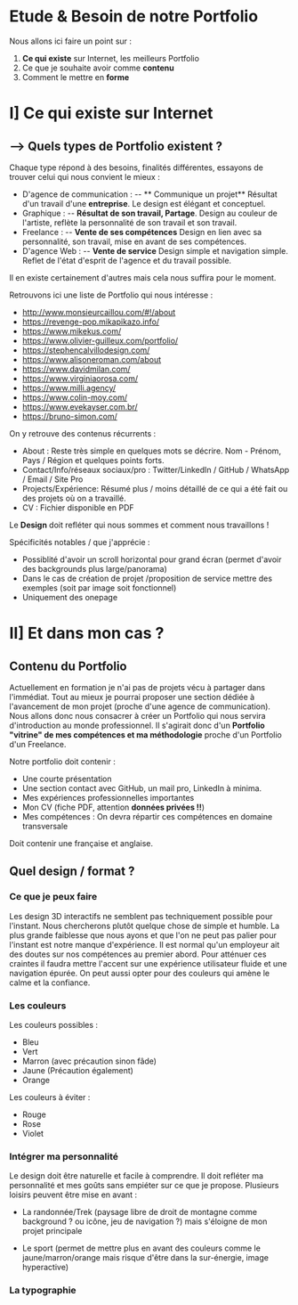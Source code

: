 ﻿# Etude & Besoin de notre Portfolio

Nous allons ici faire un point sur : 
1. **Ce qui existe** sur Internet, les meilleurs Portfolio
2. Ce que je souhaite avoir comme **contenu**
3. Comment le mettre en **forme**

# I] Ce qui existe sur Internet

## --> Quels types de Portfolio existent ?
Chaque type répond à des besoins, finalités différentes, essayons de trouver celui qui nous convient le mieux : 
- D'agence de communication : -- ** Communique un projet** Résultat d'un travail d'une **entreprise**. Le design est élégant et conceptuel.
- Graphique : -- **Résultat de son travail, Partage**. Design au couleur de l'artiste, reflète la personnalité de son travail et son travail.
- Freelance : -- **Vente de ses compétences** Design en lien avec sa personnalité, son travail, mise en avant de ses compétences.
- D'agence Web : -- **Vente de service** Design simple et navigation simple. Reflet de l'état d'esprit de l'agence et du travail possible.

Il en existe certainement  d'autres mais cela nous suffira pour le moment.

Retrouvons ici une liste de Portfolio qui nous intéresse : 
- http://www.monsieurcaillou.com/#!/about
- https://revenge-pop.mikapikazo.info/
- https://www.mikekus.com/
- https://www.olivier-guilleux.com/portfolio/
- https://stephencalvillodesign.com/
- https://www.alisoneroman.com/about
- https://www.davidmilan.com/
- https://www.virginiaorosa.com/
- https://www.milli.agency/
- https://www.colin-moy.com/
- https://www.evekayser.com.br/
- https://bruno-simon.com/

On y retrouve des contenus récurrents :
- About : Reste très simple en quelques mots se décrire. Nom - Prénom, Pays / Région et quelques points forts.
- Contact/Info/réseaux sociaux/pro : Twitter/LinkedIn / GitHub / WhatsApp / Email / Site Pro 
- Projects/Expérience: Résumé plus / moins  détaillé de ce qui a été fait ou des projets où on a travaillé.
- CV : Fichier disponible en PDF

Le **Design** doit refléter qui nous sommes et comment nous travaillons ! 

Spécificités notables / que j'apprécie : 
- Possiblité  d'avoir un scroll horizontal pour grand écran (permet d'avoir des backgrounds plus large/panorama)
- Dans le cas de création de projet /proposition de service mettre des exemples (soit par image soit fonctionnel)
- Uniquement des onepage

# II] Et dans mon cas ?

## Contenu du Portfolio
Actuellement en formation je n'ai pas de projets vécu à partager dans l'immédiat. Tout au mieux je pourrai proposer une section dédiée à l'avancement de mon projet (proche d'une agence de communication).
Nous allons donc nous consacrer à créer un Portfolio qui nous servira d'introduction au monde professionnel. Il s'agirait donc d'un **Portfolio "vitrine" de mes compétences et ma méthodologie** proche d'un Portfolio d'un Freelance.

Notre portfolio doit contenir : 
- Une courte présentation
- Une section contact avec GitHub, un mail pro, LinkedIn à minima.
- Mes expériences professionnelles importantes
- Mon CV (fiche PDF, attention **données privées !!**)
- Mes compétences : On devra répartir ces compétences en domaine transversale

Doit contenir une française et anglaise.


## Quel design / format ?

### Ce que je peux faire
Les design 3D interactifs ne semblent pas techniquement possible pour l'instant. Nous chercherons plutôt quelque chose de simple et humble. La plus grande faiblesse que nous ayons et que l'on ne peut pas palier pour l'instant est notre manque d'expérience. Il est normal qu'un employeur ait des doutes sur nos compétences au premier abord.
  Pour atténuer ces craintes il faudra mettre l'accent sur une expérience utilisateur fluide et une navigation épurée. On peut aussi opter pour des couleurs qui amène le calme et la confiance.
 ### Les couleurs 
  Les couleurs possibles : 
  - Bleu 
  - Vert
  - Marron (avec précaution sinon fâde)
  - Jaune (Précaution également)
  - Orange

Les couleurs à éviter : 
- Rouge
- Rose
- Violet
  
### Intégrer ma personnalité
Le design doit être naturelle et facile à comprendre. Il doit refléter ma personnalité et mes goûts sans empiéter sur ce que je propose. Plusieurs loisirs peuvent être mise en avant : 
- La randonnée/Trek (paysage libre de droit de montagne comme background ? ou icône, jeu de navigation ?) mais s'éloigne de mon projet principale

- Le sport (permet de mettre plus en avant des couleurs comme le jaune/marron/orange mais risque d'être dans la sur-énergie, image hyperactive)

###  La typographie 
